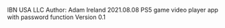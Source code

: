 IBN USA LLC
Author: Adam Ireland 2021.08.08
PS5 game video player app with password function
Version 0.1

